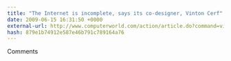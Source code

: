 ```yaml
---
title: "The Internet is incomplete, says its co-designer, Vinton Cerf"
date: 2009-06-15 16:31:50 +0000
external-url: http://www.computerworld.com/action/article.do?command=viewArticleBasic&articleId=9134246
hash: 879e1b74912e587e46b791c789164a76
---
```


Comments
